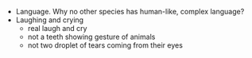 
- Language. Why no other species has human-like, complex language?
- Laughing and crying
  - real laugh and cry
  - not a teeth showing gesture of animals
  - not two droplet of tears coming from their eyes
